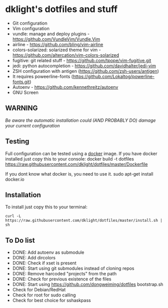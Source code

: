 dklight's dotfiles and stuff
============================

 * Git configuration
 * Vim configuration
  * vundle: manage and deploy plugins - https://github.com/VundleVim/Vundle.Vim
  * airline - https://github.com/bling/vim-airline
  * colors-solarized: solarized theme for vim - https://github.com/altercation/vim-colors-solarized
  * fugitive: git related stuff - https://github.com/tpope/vim-fugitive.git
  * jedi: python autocompletion - https://github.com/davidhalter/jedi-vim
 * ZSH configuration with antigen (https://github.com/zsh-users/antigen)
  * It requires poweerline-fonts (https://github.com/Lokaltog/powerline-fonts.git)
 * Autoenv - https://github.com/kennethreitz/autoenv
 * GNU Screen

WARNING
-------
*Be aware the automatic installation could (AND PROBABLY DO) damage your current configuration*

Testing
-------

Full configuration can be tested using a [docker](https://www.docker.com/) image.
If you have docker installed just copy this to your console:
    docker build -t dotfiles https://raw.githubusercontent.com/dklight/dotfiles/master/Dockerfile

If you dont know what docker is, you need to use it.
    sudo apt-get install docker.io


Installation
------------

To install just copy this to your terminal:

    curl -L https://raw.githubusercontent.com/dklight/dotfiles/master/install.sh | sh

To Do list
----------
 * DONE: Add autoenv as submodule
 * DONE: Add dircolors
 * DONE: Check if xset is present
 * DONE: Start using git submodules instead of cloning repos
 * DONE: Remove harcoded "projects" from the path
 * DONE: Check for previous existence of the files
 * DONE: Start using https://github.com/dongweiming/dotfiles bootstrap.sh
 * Check for Debian/RedHat
 * Check for root for sudo calling
 * Check for best choice for sshaskpass

